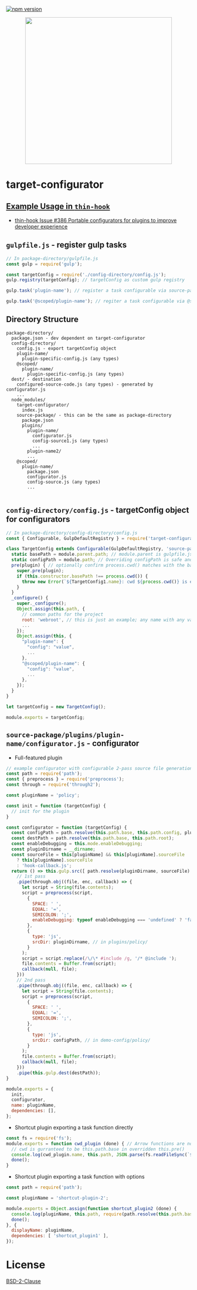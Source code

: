 [![npm version](https://badge.fury.io/js/target-configurator.svg)](https://badge.fury.io/js/target-configurator)

<p align="center">
<img src="https://raw.githubusercontent.com/t2ym/target-configurator/master/docs/Transistor.svg?sanitize=true" width="400px">
</p>

# target-configurator

## [Example Usage in `thin-hook`](https://github.com/t2ym/thin-hook/blob/module/gulpfile.js)
- [thin-hook Issue #386 Portable configurators for plugins to improve developer experience](https://github.com/t2ym/thin-hook/issues/386)

## `gulpfile.js` - register gulp tasks
```js
// In package-directory/gulpfile.js
const gulp = require('gulp');

const targetConfig = require('./config-directory/config.js');
gulp.registry(targetConfig); // targetConfig as custom gulp registry

gulp.task('plugin-name'); // register a task configurable via source-package/plugins/plugin-name/configurator.js

gulp.task('@scoped/plugin-name'); // regiter a task configurable via @scoped/plugin-name/configurator.js

```

## Directory Structure

```
package-directory/
  package.json - dev dependent on target-configurator
  config-directory/
    config.js - export targetConfig object
    plugin-name/
      plugin-specific-config.js (any types)
    @scoped/
      plugin-name/
        plugin-specific-config.js (any types)
  dest/ - destination
    configured-source-code.js (any types) - generated by configurator.js
    ...
  node_modules/
    target-configurator/
      index.js
    source-package/ - this can be the same as package-directory
      package.json
      plugins/
        plugin-name/
          configurator.js
          config-source1.js (any types)
          ...
        plugin-name2/
        ...
    @scoped/
      plugin-name/
        package.json
        configurator.js
        config-source.js (any types)
        ...
  
```

## `config-directory/config.js` - targetConfig object for configurators
```js
// In package-directory/config-directory/config.js
const { Configurable, GulpDefaultRegistry } = require('target-configurator');

class TargetConfig extends Configurable(GulpDefaultRegistry, 'source-package') {
  static basePath = module.parent.path; // module.parent is gulpfile.js in the base directory
  static configPath = module.path; // Overriding configPath is safe and robust
  pre(plugin) { // optionally confirm process.cwd() matches with the base path
    super.pre(plugin);
    if (this.constructor.basePath !== process.cwd()) {
      throw new Error(`${TargetConfig1.name}: cwd ${process.cwd()} is expected to match with basePath ${this.constructor.basePath}`);
    }
  }
  _configure() {
    super._configure();
    Object.assign(this.path, {
      // common paths for the project
      root: 'webroot', // this is just an example; any name with any value for the project
      ...
    });
    Object.assign(this, {
      "plugin-name": {
        "config": "value",
        ...
      },
      "@scoped/plugin-name": {
        "config": "value",
        ...
      },
    });
  }
}

let targetConfig = new TargetConfig();

module.exports = targetConfig;
```

## `source-package/plugins/plugin-name/configurator.js` - configurator
- Full-featured plugin
```js
// example configurator with configurable 2-pass source file generation
const path = require('path');
const { preprocess } = require('preprocess');
const through = require('through2');

const pluginName = 'policy';

const init = function (targetConfig) {
  // init for the plugin
}

const configurator = function (targetConfig) {
  const configPath = path.resolve(this.path.base, this.path.config, pluginName);
  const destPath = path.resolve(this.path.base, this.path.root);
  const enableDebugging = this.mode.enableDebugging;
  const pluginDirname = __dirname;
  const sourceFile = this[pluginName] && this[pluginName].sourceFile
    ? this[pluginName].sourceFile
    : 'hook-callback.js';
  return () => this.gulp.src([ path.resolve(pluginDirname, sourceFile) ])
    // 1st pass
    .pipe(through.obj((file, enc, callback) => {
      let script = String(file.contents);
      script = preprocess(script,
        {
          SPACE: ' ',
          EQUAL: '=',
          SEMICOLON: ';',
          enableDebugging: typeof enableDebugging === 'undefined' ? 'false' : enableDebugging,
        },
        {
          type: 'js',
          srcDir: pluginDirname, // in plugins/policy/
        }
      );
      script = script.replace(/\/\* #include /g, '/* @include ');
      file.contents = Buffer.from(script);
      callback(null, file);
    }))
    // 2nd pass
    .pipe(through.obj((file, enc, callback) => {
      let script = String(file.contents);
      script = preprocess(script,
        {
          SPACE: ' ',
          EQUAL: '=',
          SEMICOLON: ';',
        },
        {
          type: 'js',
          srcDir: configPath, // in demo-config/policy/
        }
      );
      file.contents = Buffer.from(script);
      callback(null, file);
    }))
    .pipe(this.gulp.dest(destPath));
}

module.exports = {
  init,
  configurator,
  name: pluginName,
  dependencies: [],
};
```

- Shortcut plugin exporting a task function directly
```js
const fs = require('fs');
module.exports = function cwd_plugin (done) { // Arrow functions are not supported
  // cwd is gurranteed to be this.path.base in overridden this.pre()
  console.log(cwd_plugin.name, this.path, JSON.parse(fs.readFileSync(`${this.path.config}/${cwd_plugin.name}/cwd_plugin-config.json`))['cwd_plugin-config']);
  done();
}
```

- Shortcut plugin exporting a task function with options
```js
const path = require('path');

const pluginName = 'shortcut-plugin-2';

module.exports = Object.assign(function shortcut_plugin2 (done) {
  console.log(pluginName, this.path, require(path.resolve(this.path.base, this.path.config, pluginName, 'shortcut-plugin-2-config.js'))['shortcut-plugin-2-config']);
  done();
}, {
  displayName: pluginName,
  dependencies: [ 'shortcut_plugin1' ],
});
```

# License

[BSD-2-Clause](https://github.com/t2ym/target-configurator/blob/master/LICENSE.md)
